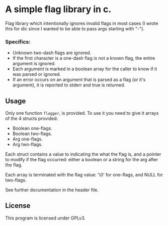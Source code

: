 # A simple flag library in c.

Flag library which intentionally ignores invalid flags in most cases (I wrote this for dic since I wanted to be able to pass args starting with "-").

### Specifics:

- Unknown two-dash flags are ignored.
- If the first character is a one-dash flag is not a known flag, the entire argument is ignored.
- Each argument is marked in a boolean array for the caller to know if it was parsed or ignored.
- If an error occurs on an argument that is parsed as a flag (or it's argument), it is reported to stderr and true is returned.

## Usage

Only one function `flagger`, is provided. To use it you need to give it arrays of the 4 structs provided:

- Boolean one-flags.
- Boolean two-flags.
- Arg one-flags.
- Arg two-flags.

Each struct contains a value to indicating the what the flag is, and a pointer to modify if the flag occurred: either a boolean or a string for the arg after the flag.

Each array is terminated with the flag value: '\0' for one-flags, and NULL for two-flags.

See further documentation in the header file.

## License

This program is licensed under GPLv3.